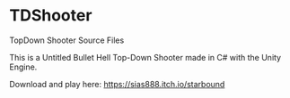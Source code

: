 # TDShooter
TopDown Shooter Source Files

This is a Untitled Bullet Hell Top-Down Shooter made in C# with the Unity Engine.

Download and play here: https://sias888.itch.io/starbound
